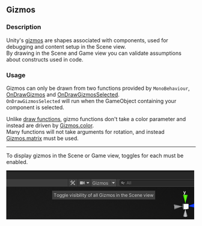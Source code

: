 ## Gizmos
### Description
Unity's [gizmos](https://docs.unity3d.com/ScriptReference/Gizmos.html) are shapes associated with components, used for debugging and content setup in the Scene view.  
By drawing in the Scene and Game view you can validate assumptions about constructs used in code.
### Usage
Gizmos can only be drawn from two functions provided by `MonoBehaviour`, [OnDrawGizmos](https://docs.unity3d.com/ScriptReference/MonoBehaviour.OnDrawGizmos.html) and [OnDrawGizmosSelected](https://docs.unity3d.com/ScriptReference/MonoBehaviour.OnDrawGizmosSelected.html).  
`OnDrawGizmosSelected` will run when the GameObject containing your component is selected.  

Unlike [draw functions](Draw%20Functions.md), gizmo functions don't take a color parameter and instead are driven by [Gizmos.color](https://docs.unity3d.com/ScriptReference/Gizmos-color.html).  
Many functions will not take arguments for rotation, and instead [Gizmos.matrix](https://docs.unity3d.com/ScriptReference/Gizmos-matrix.html) must be used.

---  

To display gizmos in the Scene or Game view, toggles for each must be enabled.  

![Scene view gizmo toggle](../../Interface/Scene%20View/scene-view-gizmo-toggle.png)